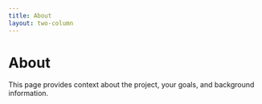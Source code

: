 ```yaml
---
title: About
layout: two-column
---
```


# About

This page provides context about the project, your goals, and background information.
